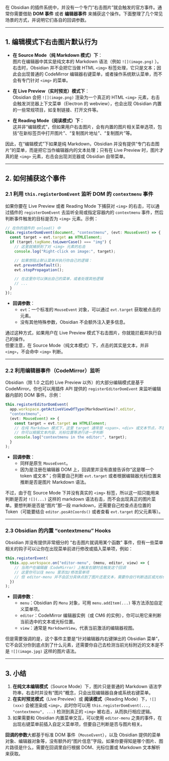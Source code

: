 在 Obsidian 的插件系统中，并没有一个专门“右击图片”就会触发的官方事件。通常你需要借助 **DOM 事件** 或者 **编辑器事件** 来捕获这个操作。下面整理了几个常见场景的方式，并说明它们各自的回调参数。

---

## 1. 编辑模式下右击图片默认行为

- **在 Source Mode（纯 Markdown 模式）下**：  
  图片在编辑器中其实是纯文本的 Markdown 语法（例如 `![](image.png)` ）。右击时，Obsidian 并不会把它当做 HTML `<img>` 标签处理，它只是文本；因此会出现普通的 CodeMirror 编辑器右键菜单，或者操作系统默认菜单，而不会有专门针对 `<img>` 的菜单。

- **在 Live Preview（实时预览）模式下**：  
  Obsidian 会把 `![](image.png)` 渲染为一个真正的 HTML `<img>` 元素，右击会触发浏览器上下文菜单（Electron 的 webview），也会出现 Obsidian 内置的一些常规项目，如复制链接、打开文件等。

- **在 Reading Mode（阅读模式）下**：  
  这并非“编辑模式”，但如果用户右击图片，会有内置的图片相关菜单选项，包括“在新标签页中打开图片”、“复制图片地址”、“复制图片”等。

因此，在“编辑模式”下如果是纯 Markdown，Obsidian 并没有提供“专门右击图片”的菜单，而是把它当作编辑器内的文本处理；只有在 Live Preview 时，图片才真的是 `<img>` 元素，右击会出现浏览器或 Obsidian 自带菜单。

---

## 2. 如何捕获这个事件

### 2.1 利用 `this.registerDomEvent` 监听 DOM 的 `contextmenu` 事件

如果你要在 Live Preview 或者 Reading Mode 下捕获对 `<img>` 的右击，可以通过插件的 `registerDomEvent` 去监听全局或指定容器内的 `contextmenu` 事件，然后判断事件触发的目标是否为 `<img>` 元素。示例：

```ts
// 在你的插件的 onload() 中
this.registerDomEvent(document, "contextmenu", (evt: MouseEvent) => {
  const target = evt.target as HTMLElement;
  if (target.tagName.toLowerCase() === "img") {
    // 这里就捕获到了对 <img> 元素的右击
    console.log("Right-click on image:", target);

    // 如果想阻止默认菜单并执行你自己的逻辑：
    evt.preventDefault();
    evt.stopPropagation();

    // 在这里你可以弹出自己的菜单，或者处理其他逻辑
    // ...
  }
});
```

- **回调参数**：  
  - `evt`：一个标准的 `MouseEvent` 对象，可以通过 `evt.target` 获取被点击的元素。
  - 没有其他特殊参数，Obsidian 不会额外注入更多信息。

通过这种方式，如果用户在 Live Preview 模式下右击图片，你就能拦截并执行自己的操作。  
但要注意，在 Source Mode（纯文本模式）下，点击的其实是文本，并非 `<img>`，不会命中 `<img>` 判断。

---

### 2.2 利用编辑器事件（CodeMirror）监听

Obsidian（除 1.0 之后的 Live Preview 以外）的大部分编辑模式是基于 CodeMirror。你也可以用插件 API 提供的 `registerEditorDomEvent` 来监听编辑器内部的 DOM 事件。示例：

```ts
this.registerEditorDomEvent(
  app.workspace.getActiveViewOfType(MarkdownView)?.editor,
  "contextmenu",
  (evt: MouseEvent) => {
    const target = evt.target as HTMLElement;
    // 在纯 Markdown 模式下，这里 target 通常是 <span>、<div> 或文本节点，不是 img
    // 你可以根据文本内容、光标位置等进行进一步判断
    console.log("contextmenu in the editor:", target);
  }
);
```

- **回调参数**：  
  - 同样是原生 `MouseEvent`。  
  - 因为是注册在编辑器 DOM 上，回调里并没有直接告诉你“这是哪一个 token 或文本”；你需要自己判断 `evt.target` 或者根据编辑器光标位置来推断是否是图片 Markdown 语法。

不过，由于在 Source Mode 下并没有真实的 `<img>` 标签，所以这一招只能用来判断是否对 `![](...)` 这样的 markdown 语法右击，而不会出现真正的图片菜单。要想判断是否是“图片”那一段 markdown，还需要自己检查点击位置的 Token（可能要结合 `editor.posAtCoords()` 或者查看 `evt.target` 的父元素等）。

---

### 2.3 Obsidian 的内置 “contextmenu” Hooks

Obsidian 并没有提供非常细分的 “右击图片就调用某个函数” 事件，但有一些菜单相关的钩子可以让你在出现菜单前进行修改或插入菜单项，例如：

```ts
this.registerEvent(
  this.app.workspace.on("editor-menu", (menu, editor, view) => {
    // 当用户在编辑器（CodeMirror）上触发右键时会触发这个回调
    // 这里你可以往 menu 里添加/修改菜单项
    // 但 editor-menu 并不会区分具体点到了图片还是文本，需要你自行判断选区或光标位置
  })
);
```

- **回调参数**：  
  - `menu`：Obsidian 的 `Menu` 对象，可用 `menu.addItem(...)` 等方法添加自定义菜单项。  
  - `editor`：CodeMirror 编辑器实例（或 CM6 的实例），你可以用它来判断当前选中的文本或光标位置。  
  - `view`：通常是 `MarkdownView`，代表当前激活的编辑器视图。

但是需要强调的是，这个事件主要是“针对编辑器内右键弹出的 Obsidian 菜单”，它不会区分你到底点到了什么元素，还需要你自己去检测当前光标附近的文本是不是 `![](image.jpg)` 这样的图片语法。

---

## 3. 小结

1. **在纯文本编辑模式**（Source Mode）下，图片只是普通的 Markdown 语法字符串，右击时并没有“图片”概念，只会出现编辑器自身或系统右键菜单。  
2. **在实时预览模式**（Live Preview）或 **阅读模式**（Reading Mode）下，`![](xxx)` 会被渲染成 `<img>`，此时你可以用 `this.registerDomEvent(..., "contextmenu", ...)` 检测到真正的 `<img>` 被右击，从而执行相应逻辑。  
3. 如果需要和 Obsidian 内置菜单交互，可以使用 `editor-menu` 之类的事件，在出现右键菜单前插入自定义菜单项，但要自己判断是否与图片相关。  

**回调的参数**大都基于标准 DOM 事件（`MouseEvent`），以及 Obsidian 提供的菜单对象、编辑器对象等，没有额外的“图片信息”字段。如果你要得知是哪个图片、图片路径是什么，需要在回调里自行根据 DOM、光标位置或 Markdown 文本解析来获取。